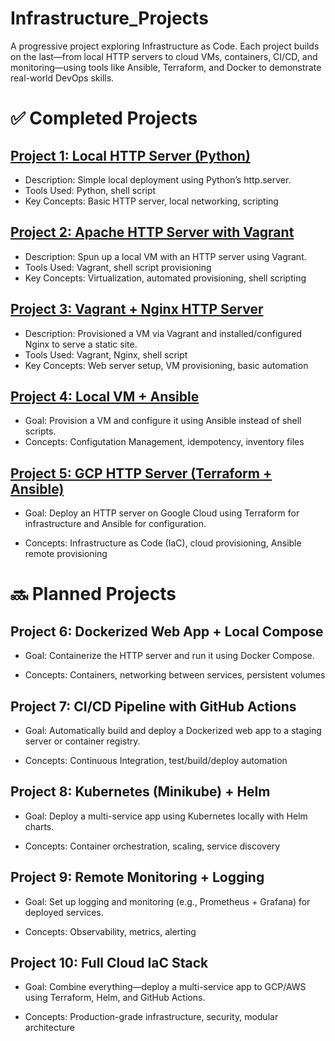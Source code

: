 # Infrastructure_Projects
A progressive project exploring Infrastructure as Code. Each project builds on the last—from local HTTP servers to cloud VMs, containers, CI/CD, and monitoring—using tools like Ansible, Terraform, and Docker to demonstrate real-world DevOps skills.


# ✅ Completed Projects
## [Project 1: Local HTTP Server (Python)](https://github.com/Nic-DevOps/Infrastructure_Projects/tree/main/Project_1_Local-HTTP-Server)
- Description: Simple local deployment using Python’s http.server.
- Tools Used: Python, shell script
- Key Concepts: Basic HTTP server, local networking, scripting

## [Project 2: Apache HTTP Server with Vagrant](https://github.com/Nic-DevOps/Infrastructure_Projects/tree/main/Project_2_Vagrant_HTTP_Server)
- Description: Spun up a local VM with an HTTP server using Vagrant.
- Tools Used: Vagrant, shell script provisioning
- Key Concepts: Virtualization, automated provisioning, shell scripting

## [Project 3: Vagrant + Nginx HTTP Server](https://github.com/Nic-DevOps/Infrastructure_Projects/tree/main/Project_3_Vagrant_Nginx_HTTP_Server)
- Description: Provisioned a VM via Vagrant and installed/configured Nginx to serve a static site.
- Tools Used: Vagrant, Nginx, shell script
- Key Concepts: Web server setup, VM provisioning, basic automation
## [Project 4: Local VM + Ansible](https://github.com/Nic-DevOps/Infrastructure_Projects/tree/main/Project_4_Vagrant_Ansible_VM)
- Goal: Provision a VM and configure it using Ansible instead of shell scripts. 
- Concepts: Configutation Management, idempotency, inventory files

## [Project 5: GCP HTTP Server (Terraform + Ansible)](https://github.com/Nic-DevOps/Infrastructure_Projects/tree/main/Project_5_GCP_HTTP_Server)
- Goal: Deploy an HTTP server on Google Cloud using Terraform for infrastructure and Ansible for configuration.

- Concepts: Infrastructure as Code (IaC), cloud provisioning, Ansible remote provisioning

# 🔜 Planned Projects


## Project 6: Dockerized Web App + Local Compose
- Goal: Containerize the HTTP server and run it using Docker Compose.

- Concepts: Containers, networking between services, persistent volumes

## Project 7: CI/CD Pipeline with GitHub Actions
- Goal: Automatically build and deploy a Dockerized web app to a staging server or container registry.

- Concepts: Continuous Integration, test/build/deploy automation

## Project 8: Kubernetes (Minikube) + Helm
- Goal: Deploy a multi-service app using Kubernetes locally with Helm charts.

- Concepts: Container orchestration, scaling, service discovery

## Project 9: Remote Monitoring + Logging
- Goal: Set up logging and monitoring (e.g., Prometheus + Grafana) for deployed services.

- Concepts: Observability, metrics, alerting

## Project 10: Full Cloud IaC Stack
- Goal: Combine everything—deploy a multi-service app to GCP/AWS using Terraform, Helm, and GitHub Actions.

- Concepts: Production-grade infrastructure, security, modular architecture
